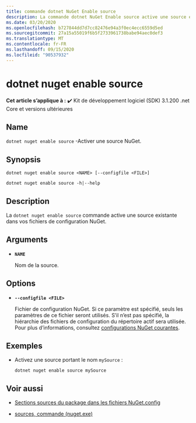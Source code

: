 ```yaml
---
title: commande dotnet NuGet Enable source
description: La commande dotnet NuGet Enable source active une source existante dans vos fichiers de configuration NuGet.
ms.date: 03/20/2020
ms.openlocfilehash: b727844dd7d7cc82476e94a3f0ec4ecc6559d5ed
ms.sourcegitcommit: 27a15a55019f6b5f2733961738babe94aec0def3
ms.translationtype: MT
ms.contentlocale: fr-FR
ms.lasthandoff: 09/15/2020
ms.locfileid: "90537932"
---
```

# <a name="dotnet-nuget-enable-source"></a>dotnet nuget enable source

**Cet article s’applique à :** ✔️ Kit de développement logiciel (SDK) 3.1.200 .net Core et versions ultérieures

## <a name="name"></a>Name

`dotnet nuget enable source` -Activer une source NuGet.

## <a name="synopsis"></a>Synopsis

```dotnetcli
dotnet nuget enable source <NAME> [--configfile <FILE>]

dotnet nuget enable source -h|--help
```

## <a name="description"></a>Description

La `dotnet nuget enable source` commande active une source existante dans vos fichiers de configuration NuGet.

## <a name="arguments"></a>Arguments

- **`NAME`**

  Nom de la source.

## <a name="options"></a>Options

- **`--configfile <FILE>`**

  Fichier de configuration NuGet. Si ce paramètre est spécifié, seuls les paramètres de ce fichier seront utilisés. S’il n’est pas spécifié, la hiérarchie des fichiers de configuration du répertoire actif sera utilisée. Pour plus d’informations, consultez [configurations NuGet courantes](/nuget/consume-packages/configuring-nuget-behavior).

## <a name="examples"></a>Exemples

- Activez une source portant le nom `mySource` :

  ```dotnetcli
  dotnet nuget enable source mySource
  ```

## <a name="see-also"></a>Voir aussi

- [Sections sources du package dans les fichiers NuGet.config](/nuget/reference/nuget-config-file#package-source-sections)

- [sources, commande (nuget.exe)](/nuget/reference/cli-reference/cli-ref-sources)
